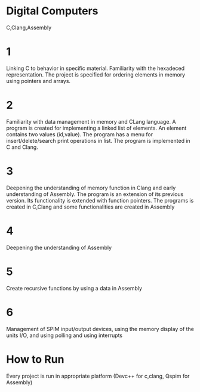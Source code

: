 # Digital Computers
 C,Clang,Assembly

# 1
Linking C to behavior in specific material. Familiarity with the hexadeced representation. The project is specified for ordering elements in memory using pointers and arrays. 
# 2
Familiarity with data management in memory and CLang language. A program is created for implementing a linked list of elements. An element contains two values (id,value). The program has a menu for insert/delete/search print operations in list. The program is implemented in C and Clang.
# 3
Deepening the understanding of memory function in Clang and early understanding of Assembly. The program is an extension of its previous version. Its functionality is extended with function pointers. The programs is created in C,Clang and some functionalities are created in Assembly
# 4
Deepening the understanding of Assembly
# 5
Create recursive functions by using a data in Assembly
# 6
Management of SPIM input/output devices, using the memory display of the units I/O, and using polling and using interrupts

# How to Run
Every project is run in appropriate platform (Devc++ for c,clang, Qspim for Assembly)